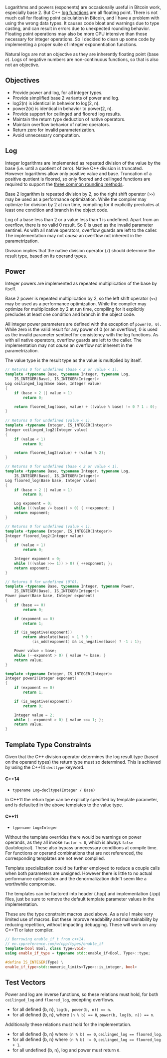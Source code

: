 Logarithms and powers (exponents) are occasionally useful in Bitcoin work, especially base 2. But C++ [log functions](https://en.cppreference.com/w/cpp/numeric/math/log) are all floating point. There is not much call for floating point calculation in Bitcoin, and I have a problem with using the wrong data types. It causes code bloat and warnings due to type casting, and can result in errors due to unexpected rounding behavior. Floating point operations may also be more CPU intensive than those necessary for integer operations. So I decided to clean up some code by implementing a proper suite of integer exponentiation functions.

Natural logs are not an objective as they are inherently floating point (base *e*). Logs of negative numbers are non-continuous functions, so that is also not an objective.

## Objectives

* Provide power and log, for all integer types.
* Provide simplified base 2 variants of power and log.
* log2(n) is identical in behavior to log(2, n).
* power2(n) is identical in behavior to power(2, n).
* Provide support for ceilinged and floored log results.
* Maintain the return type deduction of native operators.
* Maintain overflow behavior of native operators.
* Return zero for invalid parameterization.
* Avoid unnecessary computation.

## Log

Integer logarithms are implemented as repeated division of the value by the base (i.e. until a quotient of zero). Native C++ division is truncated. However logarithms allow only positive value and base. Truncation of a positive quotient is floored, so only floored and ceilinged functions are required to support the [three common rounding methods](Integer-Division-Unraveled).

Base 2 logarithm is repeated division by 2, so the right shift operator (`>>`) may be used as a performance optimization. While the compiler may optimize for division by 2 at run time, compiling for it explicitly precludes at least one condition and branch in the object code.

Log of a base less than 2 or a value less than 1 is undefined. Apart from an overflow, there is no valid 0 result. So 0 is used as the invalid parameter sentinel. As with all native operators, overflow guards are left to the caller. The implementation may not *cause* an overflow not inherent in the parametrization.

Division implies that the native division operator (`/`) should determine the result type, based on its operand types.

## Power

Integer powers are implemented as repeated multiplication of the base by itself.

Base 2 power is repeated multiplication by 2, so the left shift operator (`<<`) may be used as a performance optimization. While the compiler may optimize for multiplication by 2 at run time, compiling for it explicitly precludes at least one condition and branch in the object code.

All integer power parameters are defined with the exception of `power(0, 0)`. While zero is the valid result for any power of 0 (or an overflow), 0 is used as the invalid parameter sentinel for consistency with the log functions. As with all native operators, overflow guards are left to the caller. The implementation may not *cause* an overflow not inherent in the parametrization.

The value type is the result type as the value is multiplied by itself.

```cpp
// Returns 0 for undefined (base < 2 or value < 1).
template <typename Base, typename Integer, typename Log,
    IS_INTEGER(Base), IS_INTEGER(Integer)>
Log ceilinged_log(Base base, Integer value)
{
    if (base < 2 || value < 1)
        return 0;

    return floored_log(base, value) + ((value % base) != 0 ? 1 : 0);
}
    
// Returns 0 for undefined (value < 1).
template <typename Integer, IS_INTEGER(Integer)>
Integer ceilinged_log2(Integer value)
{
    if (value < 1)
        return 0;

    return floored_log2(value) + (value % 2);
}

// Returns 0 for undefined (base < 2 or value < 1).
template <typename Base, typename Integer, typename Log,
    IS_INTEGER(Base), IS_INTEGER(Integer)>
Log floored_log(Base base, Integer value)
{
    if (base < 2 || value < 1)
        return 0;

    Log exponent = 0;
    while (((value /= base)) > 0) { ++exponent; }
    return exponent;
}

// Returns 0 for undefined (value < 1).
template <typename Integer, IS_INTEGER(Integer)>
Integer floored_log2(Integer value)
{
    if (value < 1)
        return 0;

    Integer exponent = 0;
    while (((value >>= 1)) > 0) { ++exponent; };
    return exponent;
}

// Returns 0 for undefined (0^0).
template <typename Base, typename Integer, typename Power,
    IS_INTEGER(Base), IS_INTEGER(Integer)>
Power power(Base base, Integer exponent)
{
    if (base == 0)
        return 0;

    if (exponent == 0)
        return 1;

    if (is_negative(exponent))
        return absolute(base) > 1 ? 0 :
            (is_odd(exponent) && is_negative(base) ? -1 : 1);

    Power value = base;
    while (--exponent > 0) { value *= base; }
    return value;
}

template <typename Integer, IS_INTEGER(Integer)>
Integer power2(Integer exponent)
{
    if (exponent == 0)
        return 1;

    if (is_negative(exponent))
        return 0;

    Integer value = 2;
    while (--exponent > 0) { value <<= 1; };
    return value;
}
```
## Template Type Constraints

Given that the C++ division operator determines the log result type (based on the operand types) the return type must so determined. This is achieved by using the C++14 `decltype` keyword.

#### C++14
* `typename Log=decltype(Integer / Base)`

In C++11 the return type can be explicitly specified by template parameter, and is defaulted in the above templates to the value type.

#### C++11
* `typename Log=Integer`

Without the template overrides there would be warnings on power operands, as they all invoke `factor < 0`, which is always `false` (tautological). These also bypass unnecessary conditions at compile time. For functions or operand combinations that are not referenced, the corresponding templates are not even compiled.

Template specialization could be further employed to reduce a couple calls when both parameters are unsigned. However there is little to no actual performance optimization and the denormalization didn't seem like a worthwhile compromise.

The templates can be factored into header (.hpp) and implementation (.ipp) files, just be sure to remove the default template parameter values in the implementation.

These are the type constraint macros used above. As a rule I make very limited use of macros. But these improve readability and maintainability by reducing repetition, without impacting debugging. These will work on any C++11 or later compiler.
```cpp
// Borrowing enable_if_t from c++14.
// en.cppreference.com/w/cpp/types/enable_if
template<bool Bool, class Type=void>
using enable_if_type = typename std::enable_if<Bool, Type>::type;

#define IS_INTEGER(Type) \
enable_if_type<std::numeric_limits<Type>::is_integer, bool>
```

## Test Vectors

Power and log are inverse functions, so these relations must hold, for both `ceilinged_log` and `floored_log`, excepting overflows.

* for all defined {b, n}, `log(b, power(b, n)) == n`.
* for all defined {b, n}, where `(n % b) == 0`, `power(b, log(b, n)) == n`.

Additionally these relations must hold for the implementation.

* for all defined {b, n} where `(n % b) == 0`, `ceilinged_log == floored_log`.
* for all defined {b, n} where `(n % b) != 0`, `ceilinged_log == floored_log + 1`.
* for all undefined {b, n}, log and power must return `0`.

